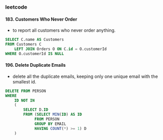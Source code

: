 ### leetcode 
#### 183. Customers Who Never Order
* to report all customers who never order anything.

```sql
SELECT C.name AS Customers
FROM Customers C 
    LEFT JOIN Orders O ON C.id = O.customerId
WHERE O.customerId IS NULL  
```

#### 196. Delete Duplicate Emails
* delete all the duplicate emails, keeping only one unique email with the smallest id. 

```sql
DELETE FROM PERSON 
WHERE 
    ID NOT IN 
    (
        SELECT D.ID 
        FROM (SELECT MIN(ID) AS ID
             FROM PERSON 
             GROUP BY EMAIL
             HAVING COUNT(*) >= 1) D 
    )
```
